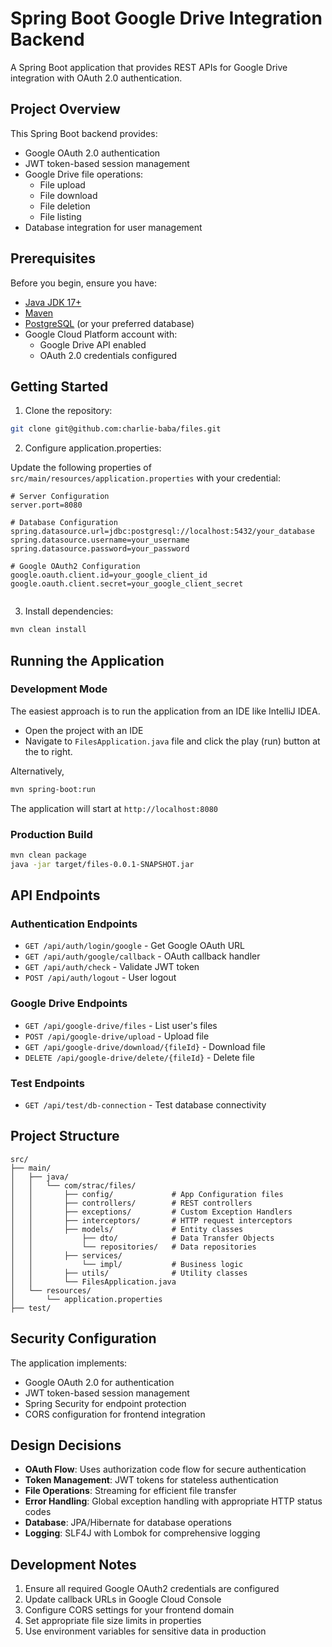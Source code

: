 # Spring Boot Google Drive Integration Backend

A Spring Boot application that provides REST APIs for Google Drive integration with OAuth 2.0 authentication.

## Project Overview

This Spring Boot backend provides:
- Google OAuth 2.0 authentication
- JWT token-based session management
- Google Drive file operations:
    - File upload
    - File download
    - File deletion
    - File listing
- Database integration for user management

## Prerequisites

Before you begin, ensure you have:
- [Java JDK 17+](https://adoptium.net/)
- [Maven](https://maven.apache.org/download.cgi)
- [PostgreSQL](https://www.postgresql.org/download/) (or your preferred database)
- Google Cloud Platform account with:
    - Google Drive API enabled
    - OAuth 2.0 credentials configured

## Getting Started

1. Clone the repository:

```bash
git clone git@github.com:charlie-baba/files.git
```

2. Configure application.properties:

Update the following properties of `src/main/resources/application.properties` with your credential:

```properties
# Server Configuration
server.port=8080

# Database Configuration
spring.datasource.url=jdbc:postgresql://localhost:5432/your_database
spring.datasource.username=your_username
spring.datasource.password=your_password

# Google OAuth2 Configuration
google.oauth.client.id=your_google_client_id
google.oauth.client.secret=your_google_client_secret


```

3. Install dependencies:

```bash
mvn clean install
```

## Running the Application

### Development Mode

The easiest approach is to run the application from an IDE like IntelliJ IDEA. 

- Open the project with an IDE 
- Navigate to `FilesApplication.java` file and click the play (run) button at the to right.

Alternatively,

```bash
mvn spring-boot:run
```

The application will start at `http://localhost:8080`

### Production Build

```bash
mvn clean package
java -jar target/files-0.0.1-SNAPSHOT.jar
```

## API Endpoints

### Authentication Endpoints

- `GET /api/auth/login/google` - Get Google OAuth URL
- `GET /api/auth/google/callback` - OAuth callback handler
- `GET /api/auth/check` - Validate JWT token
- `POST /api/auth/logout` - User logout

### Google Drive Endpoints

- `GET /api/google-drive/files` - List user's files
- `POST /api/google-drive/upload` - Upload file
- `GET /api/google-drive/download/{fileId}` - Download file
- `DELETE /api/google-drive/delete/{fileId}` - Delete file

### Test Endpoints

- `GET /api/test/db-connection` - Test database connectivity

## Project Structure

```
src/
├── main/
│   ├── java/
│   │   └── com/strac/files/
│   │       ├── config/             # App Configuration files
│   │       ├── controllers/        # REST controllers
│   │       ├── exceptions/         # Custom Exception Handlers
│   │       ├── interceptors/       # HTTP request interceptors
│   │       ├── models/             # Entity classes
│   │           ├── dto/            # Data Transfer Objects
│   │           └── repositories/   # Data repositories
│   │       ├── services/           
│   │           └── impl/           # Business logic
│   │       ├── utils/              # Utility classes
│   │       └── FilesApplication.java              
│   └── resources/
│       └── application.properties
├── test/
```

## Security Configuration

The application implements:
- Google OAuth 2.0 for authentication
- JWT token-based session management
- Spring Security for endpoint protection
- CORS configuration for frontend integration

## Design Decisions

- **OAuth Flow**: Uses authorization code flow for secure authentication
- **Token Management**: JWT tokens for stateless authentication
- **File Operations**: Streaming for efficient file transfer
- **Error Handling**: Global exception handling with appropriate HTTP status codes
- **Database**: JPA/Hibernate for database operations
- **Logging**: SLF4J with Lombok for comprehensive logging

## Development Notes

1. Ensure all required Google OAuth2 credentials are configured
2. Update callback URLs in Google Cloud Console
3. Configure CORS settings for your frontend domain
4. Set appropriate file size limits in properties
5. Use environment variables for sensitive data in production